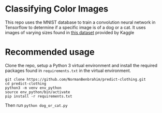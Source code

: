 # Classifying Color Images

This repo uses the MNIST database to train a convolution neural network in Tensorflow to determine if a specific image is of a dog or a cat. It uses images of varying sizes found in [this dataset](https://www.kaggle.com/c/dogs-vs-cats/data) provided by Kaggle

# Recommended usage


Clone the repo, setup a Python 3 virtual environment and install the required packages found in `requirements.txt` in the virtual environment.

```
git clone https://github.com/NormanBenbrahim/predict-clothing.git
cd predict-clothing
python3 -m venv env_python
source env_python/bin/activate
pip install -r requirements.txt
```

Then run `python dog_or_cat.py`